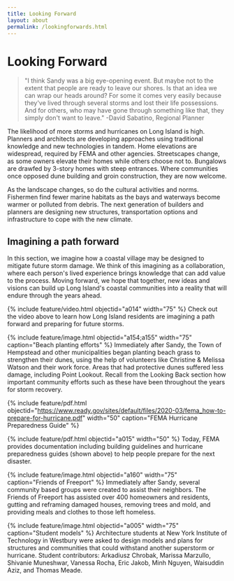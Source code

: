 ```yaml
---
title: Looking Forward
layout: about
permalink: /lookingforwards.html
---
```

# Looking Forward

>"I think Sandy was a big eye-opening event. But maybe not to the extent that people are ready to leave our shores. Is that an idea we can wrap our heads around? For some it comes very easily because they've lived through several storms and lost their life possessions. And for others, who may have gone through something like that, they simply don't want to leave." -David Sabatino, Regional Planner

The likelihood of more storms and hurricanes on Long Island is high. Planners and architects are developing approaches using traditional knowledge and new technologies in tandem. Home elevations are widespread, required by FEMA and other agencies. Streetscapes change, as some owners elevate their homes while others choose not to. Bungalows are drawfed by 3-story homes with steep entrances. Where communities once opposed dune building and groin construction, they are now welcome. 

As the landscape changes, so do the cultural activities and norms. Fishermen find fewer marine habitats as the bays and waterways become warmer or polluted from debris. The next generation of builders and planners are designing new structures, transportation options and infrastructure to cope with the new climate.

## Imagining a path forward
In this section, we imagine how a coastal village may be designed to mitigate future storm damage. We think of this imagining as a collaboration, where each person's lived experience brings knowledge that can add value to the process. Moving forward, we hope that together, new ideas and visions can build up Long Island's coastal communities into a reality that will endure through the years ahead. 

{% include feature/video.html objectid="a014" width="75" %}
Check out the video above to learn how Long Island residents are imagining a path forward and preparing for future storms. 

{% include feature/image.html objectid="a154;a155" width="75" caption="Beach planting efforts" %}
Immediately after Sandy, the Town of Hempstead and other municipalities began planting beach grass to strengthen their dunes, using the help of volunteers like Christine & Melissa Watson and their work force. Areas that had protective dunes suffered less damage, including Point Lookout. Recall from the Looking Back section how important community efforts such as these have been throughout the years for storm recovery. 


{% include feature/pdf.html objectid="https://www.ready.gov/sites/default/files/2020-03/fema_how-to-prepare-for-hurricane.pdf" width="50" caption="FEMA Hurricane Preparedness Guide" %}

{% include feature/pdf.html objectid="a015" width="50" %}
Today, FEMA provides documentation including building guidelines and hurricane preparedness guides (shown above) to help people prepare for the next disaster. 

{% include feature/image.html objectid="a160" width="75" caption="Friends of Freeport" %}
Immediately after Sandy, several community based groups were created to assist their neighbors.  The Friends of Freeport has assisted over 400 homeowners and residents, gutting and reframing damaged houses, removing trees and mold, and providing meals and clothes to those left homeless. 


{% include feature/image.html objectid="a005" width="75" caption="Student models" %}
Architecture students at New York Institute of Technology in Westbury were asked to design models and plans for structures and communities that could withstand another superstorm or hurricane.  Student contributors: Arkadiusz Chrobak, Marissa Marzullo, Shivanie Muneshwar, Vanessa Rocha, Eric Jakob, Minh Nguyen, Waisuddin Aziz, and Thomas Meade.




